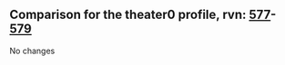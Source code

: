 ## Comparison for the theater0 profile, rvn: [577](https://github.com/PRO100KatYT/FortniteProfileRevisions/tree/main/profiles/theater0/577%20theater0.json)-[579](https://github.com/PRO100KatYT/FortniteProfileRevisions/tree/main/profiles/theater0/579%20theater0.json)

No changes
